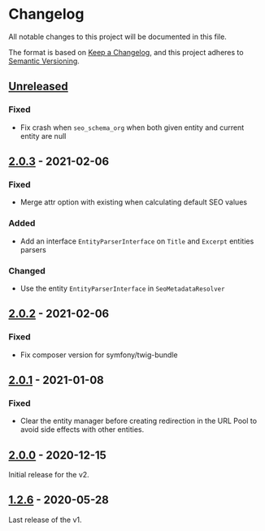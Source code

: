 # Changelog
All notable changes to this project will be documented in this file.

The format is based on [Keep a Changelog](https://keepachangelog.com/en/1.0.0/),
and this project adheres to [Semantic Versioning](https://semver.org/spec/v2.0.0.html).

## [Unreleased]
### Fixed
- Fix crash when `seo_schema_org` when both given entity and current entity are null

## [2.0.3] - 2021-02-06
### Fixed
- Merge attr option with existing when calculating default SEO values

### Added
- Add an interface `EntityParserInterface` on `Title` and `Excerpt` entities parsers

### Changed
- Use the entity `EntityParserInterface` in `SeoMetadataResolver`

## [2.0.2] - 2021-02-06
### Fixed
- Fix composer version for symfony/twig-bundle

## [2.0.1] - 2021-01-08
### Fixed
- Clear the entity manager before creating redirection in the URL Pool to avoid side effects with other entities.

## [2.0.0] - 2020-12-15
Initial release for the v2.

## [1.2.6] - 2020-05-28
Last release of the v1.

[Unreleased]: https://github.com/umanit/block-collection-bundle/compare/2.0.3...HEAD
[2.0.3]: https://github.com/umanit/block-collection-bundle/compare/2.0.2...2.0.3
[2.0.2]: https://github.com/umanit/block-collection-bundle/compare/2.0.1...2.0.2
[2.0.1]: https://github.com/umanit/block-collection-bundle/compare/2.0.0...2.0.1
[2.0.0]: https://github.com/umanit/block-collection-bundle/releases/tag/2.0.0
[1.2.6]: https://github.com/umanit/block-collection-bundle/releases/tag/1.2.6
